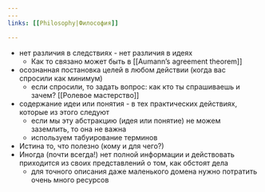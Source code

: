```yaml
---
---
links: [[Philosophy|Философия]]

---
```


- нет различия в следствиях - нет различия в идеях
	- Как то связано может быть в [[Aumann’s agreement theorem]]
- осознанная постановка целей в любом действии (когда вас спросили как минимум)
	- если спросили, то задать вопрос: как кто ты спрашиваешь и зачем? [[Ролевое мастерство]]
- содержание идеи или понятия - в тех практических действиях, которые из этого следуют
	- если мы эту абстракцию (идея или понятие) не можем заземлить, то она не важна
	- используем табуирование терминов
- Истина то, что полезно (кому и для чего?)
- Иногда (почти всегда!) нет полной информации и действовать приходится из своих представлений о том, как обстоят дела
	- для точного описания даже маленького домена нужно потратить очень много ресурсов
